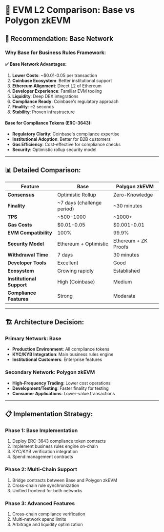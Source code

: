 # 🔗 EVM L2 Comparison: Base vs Polygon zkEVM

## **🎯 Recommendation: Base Network**

### **Why Base for Business Rules Framework:**

#### **✅ Base Network Advantages:**
1. **Lower Costs**: ~$0.01-0.05 per transaction
2. **Coinbase Ecosystem**: Better institutional support
3. **Ethereum Alignment**: Direct L2 of Ethereum
4. **Developer Experience**: Familiar EVM tooling
5. **Liquidity**: Deep DEX integrations
6. **Compliance Ready**: Coinbase's regulatory approach
7. **Finality**: ~2 seconds
8. **Stability**: Proven infrastructure

#### **Base for Compliance Tokens (ERC-3643):**
- **Regulatory Clarity**: Coinbase's compliance expertise
- **Institutional Adoption**: Better for B2B customers
- **Gas Efficiency**: Cost-effective for compliance checks
- **Security**: Optimistic rollup security model

---

## **📊 Detailed Comparison:**

| Feature | Base | Polygon zkEVM |
|---------|------|---------------|
| **Consensus** | Optimistic Rollup | Zero-Knowledge |
| **Finality** | ~7 days (challenge period) | ~30 minutes |
| **TPS** | ~500-1000 | ~1000+ |
| **Gas Costs** | $0.01-0.05 | $0.001-0.01 |
| **EVM Compatibility** | 100% | 99.9% |
| **Security Model** | Ethereum + Optimistic | Ethereum + ZK Proofs |
| **Withdrawal Time** | 7 days | 30 minutes |
| **Developer Tools** | Excellent | Good |
| **Ecosystem** | Growing rapidly | Established |
| **Institutional Support** | High (Coinbase) | Medium |
| **Compliance Features** | Strong | Moderate |

---

## **🏗️ Architecture Decision:**

### **Primary Network: Base**
- **Production Environment**: All compliance tokens
- **KYC/KYB Integration**: Main business rules engine
- **Institutional Customers**: Enterprise features

### **Secondary Network: Polygon zkEVM** 
- **High-Frequency Trading**: Lower cost operations
- **Development/Testing**: Faster finality for testing
- **Consumer Applications**: Lower-value transactions

---

## **📋 Implementation Strategy:**

### **Phase 1: Base Implementation**
1. Deploy ERC-3643 compliance token contracts
2. Implement business rules engine on-chain
3. KYC/KYB verification integration
4. Spend management contracts

### **Phase 2: Multi-Chain Support**
1. Bridge contracts between Base and Polygon zkEVM
2. Cross-chain rule synchronization
3. Unified frontend for both networks

### **Phase 3: Advanced Features**
1. Cross-chain compliance verification
2. Multi-network spend limits
3. Arbitrage and liquidity optimization